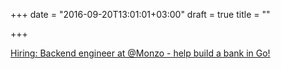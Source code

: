 +++
date = "2016-09-20T13:01:01+03:00"
draft = true
title = ""

+++

<p><a href="https://boards.greenhouse.io/monzo/jobs/244898">Hiring: Backend engineer at @Monzo - help build a bank in Go! </a></p>
